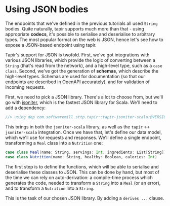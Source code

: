 # Using JSON bodies

The endpoints that we've defined in the previous tutorials all used `String` bodies. Quite naturally, tapir supports 
much more than that - using appropriate **codecs**, it's possible to serialise and deserialise to arbitrary types.
The most popular format on the web is JSON, hence let's see how to expose a JSON-based endpoint using tapir.

Tapir's support for JSON is twofold. First, we've got integrations with various JSON libraries, which provide the
logic of converting between a `String` (that's read from the network), and a high-level type, such as a `case class`.
Second, we've got the generation of **schemas**, which describe the high-level types. Schemas are used for 
documentation (so that our endpoints are described in OpenAPI accurately), and for validation of incoming requests.

First, we need to pick a JSON library. There's a lot to choose from, but we'll go with [jsoniter](https://github.com/plokhotnyuk/jsoniter-scala),
which is the fastest JSON library for Scala. We'll need to add a dependency:

```scala
//> using dep com.softwaremill.sttp.tapir::tapir-jsoniter-scala:@VERSION@
```

This brings in both the `jsoniter-scala` library, as well as the `tapir` <-> `jsoniter-scala` integration. Once we
have that, let's define our data model, which we'll use for requests and responses. We'll define a single endpoint,
transforming a `Meal` class into a `Nutrition` one:

```scala
case class Meal(name: String, servings: Int, ingredients: List[String])
case class Nutrition(name: String, healthy: Boolean, calories: Int)
```

The first step is to define the functions, which will be able to serialise and deserialise these classes to JSON. This
can be done by hand, but most of the time we can rely on auto-derivation: a compile-time process which generates the
code, needed to transform a `String` into a `Meal` (or an error), and to transform a `Nutrition` into a `String`.

This is the task of our chosen JSON library. By adding a `derives ...` clause.
